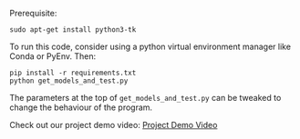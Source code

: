 Prerequisite:
```
sudo apt-get install python3-tk
```

To run this code, consider using a python virtual environment manager like Conda or PyEnv. Then:
```
pip install -r requirements.txt
python get_models_and_test.py
```

The parameters at the top of `get_models_and_test.py` can be tweaked to change the behaviour of the program.

Check out our project demo video: [Project Demo Video](https://drive.google.com/file/d/1uhypjO_fqK6ArjENca4EYinWtFgyQhg7/view?usp=sharing)
